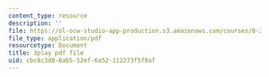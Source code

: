 ```yaml
---
content_type: resource
description: ''
file: https://ol-ocw-studio-app-production.s3.amazonaws.com/courses/8-20-introduction-to-special-relativity-january-iap-2021/cbc8c3d06ab552ef6a52112273f5f0af_f08-SYyjMp0.pdf
file_type: application/pdf
resourcetype: Document
title: 3play pdf file
uid: cbc8c3d0-6ab5-52ef-6a52-112273f5f0af
---
```

